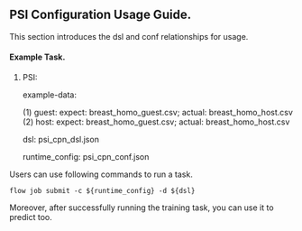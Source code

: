 ## PSI Configuration Usage Guide.

This section introduces the dsl and conf relationships for usage.

#### Example Task.

1. PSI:  

    example-data: 
    
    (1) guest: expect: breast_homo_guest.csv; actual: breast_homo_host.csv
    (2) host: expect: breast_homo_guest.csv; actual: breast_homo_host.csv
     
    dsl: psi_cpn_dsl.json  
    
    runtime_config: psi_cpn_conf.json  
     

Users can use following commands to run a task.

    flow job submit -c ${runtime_config} -d ${dsl}

Moreover, after successfully running the training task, you can use it to predict too.

